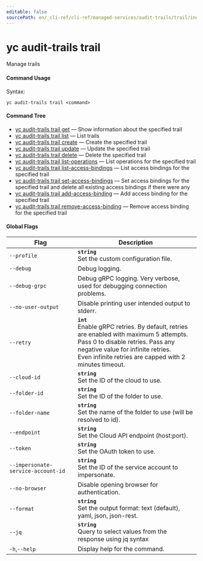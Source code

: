 ```yaml
---
editable: false
sourcePath: en/_cli-ref/cli-ref/managed-services/audit-trails/trail/index.md
---
```


# yc audit-trails trail

Manage trails

#### Command Usage

Syntax: 

`yc audit-trails trail <command>`

#### Command Tree

- [yc audit-trails trail get](get.md) — Show information about the specified trail
- [yc audit-trails trail list](list.md) — List trails
- [yc audit-trails trail create](create.md) — Create the specified trail
- [yc audit-trails trail update](update.md) — Update the specified trail
- [yc audit-trails trail delete](delete.md) — Delete the specified trail
- [yc audit-trails trail list-operations](list-operations.md) — List operations for the specified trail
- [yc audit-trails trail list-access-bindings](list-access-bindings.md) — List access bindings for the specified trail
- [yc audit-trails trail set-access-bindings](set-access-bindings.md) — Set access bindings for the specified trail and delete all existing access bindings if there were any
- [yc audit-trails trail add-access-binding](add-access-binding.md) — Add access binding for the specified trail
- [yc audit-trails trail remove-access-binding](remove-access-binding.md) — Remove access binding for the specified trail

#### Global Flags

| Flag | Description |
|----|----|
|`--profile`|<b>`string`</b><br/>Set the custom configuration file.|
|`--debug`|Debug logging.|
|`--debug-grpc`|Debug gRPC logging. Very verbose, used for debugging connection problems.|
|`--no-user-output`|Disable printing user intended output to stderr.|
|`--retry`|<b>`int`</b><br/>Enable gRPC retries. By default, retries are enabled with maximum 5 attempts.<br/>Pass 0 to disable retries. Pass any negative value for infinite retries.<br/>Even infinite retries are capped with 2 minutes timeout.|
|`--cloud-id`|<b>`string`</b><br/>Set the ID of the cloud to use.|
|`--folder-id`|<b>`string`</b><br/>Set the ID of the folder to use.|
|`--folder-name`|<b>`string`</b><br/>Set the name of the folder to use (will be resolved to id).|
|`--endpoint`|<b>`string`</b><br/>Set the Cloud API endpoint (host:port).|
|`--token`|<b>`string`</b><br/>Set the OAuth token to use.|
|`--impersonate-service-account-id`|<b>`string`</b><br/>Set the ID of the service account to impersonate.|
|`--no-browser`|Disable opening browser for authentication.|
|`--format`|<b>`string`</b><br/>Set the output format: text (default), yaml, json, json-rest.|
|`--jq`|<b>`string`</b><br/>Query to select values from the response using jq syntax|
|`-h`,`--help`|Display help for the command.|
